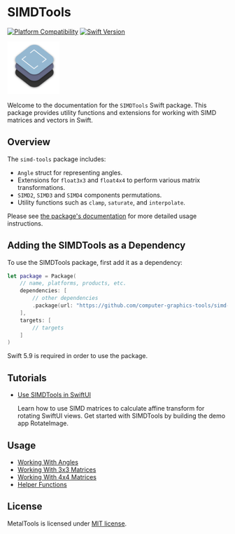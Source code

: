 # SIMDTools

[![Platform Compatibility](https://img.shields.io/badge/Platforms-iOS%20|%20macOS%20|%20watchOS%20|%20tvOS-brightgreen)](https://swift.org/platforms/)
[![Swift Version](https://img.shields.io/badge/Swift-5.9-orange)](https://swift.org)

<p align="left">
    <img src="Sources/SIMDTools/SIMDTools.docc/Resources/documentation-art/simd-tools@2x.png", width="120">
</p>

Welcome to the documentation for the `SIMDTools` Swift package. This package provides utility functions and extensions for working with SIMD matrices and vectors in Swift.

## Overview

The `simd-tools` package includes:

- `Angle` struct for representing angles.
- Extensions for `float3x3` and `float4x4` to perform various matrix transformations.
- `SIMD2`, `SIMD3` and `SIMD4` components permutations.
- Utility functions such as `clamp`, `saturate`, and `interpolate`.

Please see [the package's documentation](https://swiftpackageindex.com/computer-graphics-tools/simd-tools/documentation/simdtools)
for more detailed usage instructions.

## Adding the SIMDTools as a Dependency

To use the SIMDTools package, first add it as a dependency:

```swift
let package = Package(
    // name, platforms, products, etc.
    dependencies: [
        // other dependencies
        .package(url: "https://github.com/computer-graphics-tools/simd-tools", from: "0.0.1"),
    ],
    targets: [
        // targets
    ]
)
```

Swift 5.9 is required in order to use the package.

## Tutorials

- [Use SIMDTools in SwiftUI](https://swiftpackageindex.com/computer-graphics-tools/simd-tools/tutorials/usesimdtoolsinswiftui)

    Learn how to use SIMD matrices to calculate affine transform for rotating SwiftUI views. Get started with SIMDTools by building the demo app RotateImage.

## Usage

- [Working With Angles](Sources/SIMDTools/SIMDTools.docc/WorkingWithAngles.md)
- [Working With 3x3 Matrices](Sources/SIMDTools/SIMDTools.docc/WorkingWith3x3Matrices.md)
- [Working With 4x4 Matrices](Sources/SIMDTools/SIMDTools.docc/WorkingWith4x4Matrices.md)
- [Helper Functions](Sources/SIMDTools/SIMDTools.docc/HelperFunctions.md)

## License

MetalTools is licensed under [MIT license](LICENSE).
